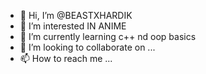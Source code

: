 - 👋 Hi, I’m @BEASTXHARDIK
- 👀 I’m interested IN ANIME
- 🌱 I’m currently learning c++ nd oop basics
- 💞️ I’m looking to collaborate on ...
- 📫 How to reach me ...

<!---
BEASTXHARDIK/BEASTXHARDIK is a ✨ special ✨ repository because its `README.md` (this file) appears on your GitHub profile.
You can click the Preview link to take a look at your changes.
--->
